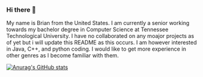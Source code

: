 ### Hi there :wave:

My name is Brian from the United States. I am currently a senior working towards my bachelor degree in Computer Science at Tennessee Technological University. I have no collaborated on any moajor projects as of yet but i will update this README as this occurs. I am however interested in Java, C++, and python coding. I would like to get more experience in other genres as I become familiar with them. 

[![Anurag's GitHub stats](https://github-readme-stats.vercel.app/api?username=bskemp01)](https://github.com/bskemp01/github-readme-stats)
